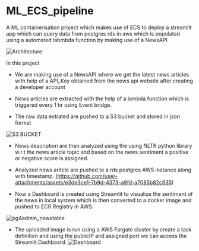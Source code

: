 # ML_ECS_pipeline
A ML containerisation project which makes use of ECS to deploy a streamlit app which can query data from postgres rds in aws which is populated using a automated labmbda function by making use of a NewsAPI

![Architecture](https://github.com/user-attachments/assets/fe0b968a-992d-4e1e-b5a9-5b11c2388dae)

In this project

* We are making use of a NewsAPI where we get the latest news articles with help of a API_Key obtained from the news api website
  after creating a developer account

* News articles are extracted with the help of a lambda function which is triggered every 1 hr using Event bridge.


* The raw data extrated are pushed to a S3 bucket and stored in json format
 
![S3 BUCKET](https://github.com/user-attachments/assets/7b9b51f4-dbd1-44ee-8de7-3d62329ce39b)

* News description are then analyzed using the using NLTK python library w.r.t the news article topic and based on the news sentiment a positive or negative score is assigned.


* Analyzed  news aritcle are pushed to a rds postgres AWS instance along with timestamp.
(https://github.com/user-attachments/assets/e3de3ce1-7b9d-4373-a9fd-a7085b82c635)
  
* Now a Dashboard is created using Streamlit to visualize the sentiment of the news in local system which is then converted to a docker image and pushed to ECR Registry in AWS.
  
![pg4admin_newstable](https://github.com/user-attachments/assets/7ad5b409-b403-4740-b114-2ba27700cde9)


* The uploaded image is run using a AWS Fargate cluster by create a task definition and using the publicIP and assigned port
  we can access the Streamlit Dashboard.
![Dashboard](https://github.com/user-attachments/assets/92b68ca7-472e-4db5-b90e-d5864b70a537)
